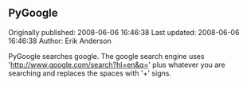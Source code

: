 ## PyGoogle

Originally published: 2008-06-06 16:46:38
Last updated: 2008-06-06 16:46:38
Author: Erik Anderson

PyGoogle searches google. The google search engine uses 'http://www.google.com/search?hl=en&q=' plus whatever you are searching and replaces the spaces with '+' signs.